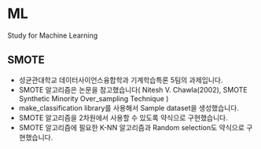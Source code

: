 # ML
Study for Machine Learning  
## SMOTE
- 성균관대학교 데이터사이언스융합학과 기계학습특론 5팀의 과제입니다.  
- SMOTE 알고리즘은 논문을 참고했습니다( Nitesh V. Chawla(2002), SMOTE Synthetic Minority Over_sampling Technique )
- make_classification library를 사용해서 Sample dataset을 생성했습니다.  
- SMOTE 알고리즘을 2차원에서 사용할 수 있도록 약식으로 구현했습니다.  
- SMOTE 알고리즘에 필요한 K-NN 알고리즘과 Random selection도 약식으로 구현했습니다.

